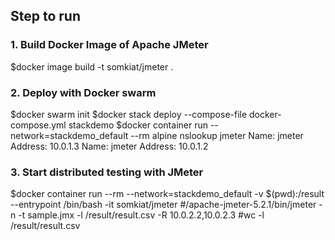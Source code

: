 ## Step to run

### 1. Build Docker Image of Apache JMeter
$docker image build -t somkiat/jmeter .

### 2. Deploy with Docker swarm
$docker swarm init
$docker stack deploy --compose-file docker-compose.yml stackdemo
$docker container run --network=stackdemo_default --rm alpine nslookup jmeter
Name:	jmeter
Address: 10.0.1.3
Name:	jmeter
Address: 10.0.1.2

### 3. Start distributed testing with JMeter
$docker container run --rm --network=stackdemo_default -v $(pwd):/result  --entrypoint /bin/bash -it somkiat/jmeter
#/apache-jmeter-5.2.1/bin/jmeter -n -t sample.jmx -l /result/result.csv -R 10.0.2.2,10.0.2.3
#wc -l /result/result.csv



